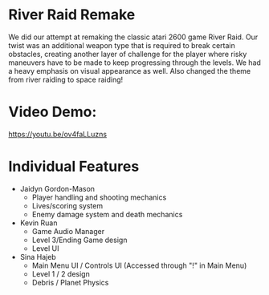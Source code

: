 # River Raid Remake
We did our attempt at remaking the classic atari 2600 game River Raid.
Our twist was an additional weapon type that is required to break certain obstacles, creating another layer of challenge for the player where risky maneuvers have to be made to keep progressing through the levels.
We had a heavy emphasis on visual appearance as well.
Also changed the theme from river raiding to space raiding!
 
# Video Demo:

https://youtu.be/ov4faLLuzns

# Individual Features
- Jaidyn Gordon-Mason
     - Player handling and shooting mechanics
     - Lives/scoring system
     - Enemy damage system and death mechanics
- Kevin Ruan
     - Game Audio Manager
     - Level 3/Ending Game design
     - Level UI
 - Sina Hajeb
     - Main Menu UI / Controls UI (Accessed through "!" in Main Menu)
     - Level 1 / 2 design
     - Debris / Planet Physics
